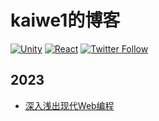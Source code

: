 # kaiwe1的博客 
[![Unity](https://img.shields.io/badge/Unity-57b9d3.svg?style=flat&logo=unity)](https://unity3d.com)
[![React](https://img.shields.io/badge/react%20-%2320232a.svg?&logo=react&logoColor=%2361DAFB)](https://reactjs.org/)
[![Twitter Follow](https://img.shields.io/twitter/follow/matthias_code.svg?style=social&label=Follow)](https://twitter.com/kwii_cc)

## 2023
- [深入浅出现代Web编程](https://fullstackopen.com/zh/)
